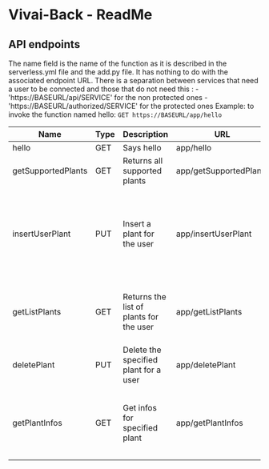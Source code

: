 # Vivai-Back - ReadMe

## API endpoints
The name field is the name of the function as it is described in the serverless.yml file and the add.py file. It has nothing to do with the associated endpoint URL.
There is a separation between services that need a user to be connected and those that do not need this :
    - 'https://BASEURL/api/SERVICE' for the non protected ones
    - 'https://BASEURL/authorized/SERVICE' for the protected ones
Example: to invoke the function named hello: `GET https://BASEURL/app/hello`


| Name              | Type | Description                            | URL             | Parameters         | Example response                                                                                                                      |
|-------------------|------|----------------------------------------|-----------------|--------------------|-------------------------------------------------------------------------------------------------------------------------------|
| hello             | GET  | Says hello                             | app/hello       | null               | {"message": "Hello world !"} |
| getSupportedPlants | GET  | Returns all supported plants | app/getSupportedPlants | null | [{"species": "Basilic", "websiteUrl": "http://basilic.fr"}, {...}] |
| insertUserPlant       | PUT  | Insert a plant for the user | app/insertUserPlant | userId(string), species(string) (**REQUIRED**), nickname(string), location(string), temperature(string), sunExpo(string), shared(boolean) (**OPTIONAL**)  | {"userPlantId" : "9acb5af3-40c3-485d-b6a0-d2f48a5dac80", "plantId" : "219bd212-2b5a-495f-b090-3fe4ad69c952"} |
| getListPlants    | GET   | Returns the list of plants for the user   | app/getListPlants | userId : id of the user (**REQUIRED**)  | [{"id": "d71cda2b-b329-4fcd-9daa-e1fe5be374cc", "plantId": "9acb5af3-40c3-485d-b6a0-d2f48a5dac80", "userId": "9acb5af3-40c3-485d-b6a0-d2f48a5dac80", "nickname": "NULL", "location": "NULL", "temperature": "NULL", "sunExpo": "NULL", "shared": false, "picUrl": "http://basilic.png", "species": "Basilic"}, {...}] |
| deletePlant | PUT | Delete the specified plant for a user | app/deletePlant | userPlantId(number) | {"Message": "Plant successfully deleted} |
| getPlantInfos | GET | Get infos for specified plant | app/getPlantInfos | plantId(string) | {"careLevel": "Modéré", "coldResistance": "Fragile", "family": "Lamiacées", "growth": "Normale", "heightMature": "0,15 à 1 m", "picUrl": "https://media.ooreka.fr/public/image/plant/16/mainImage-source-9167557.jpg","species": "Basilic", "sunNeed": "Soleil", "waterNeed": "Moyen", "widthMature": "0,7 à 1,2 m" } |